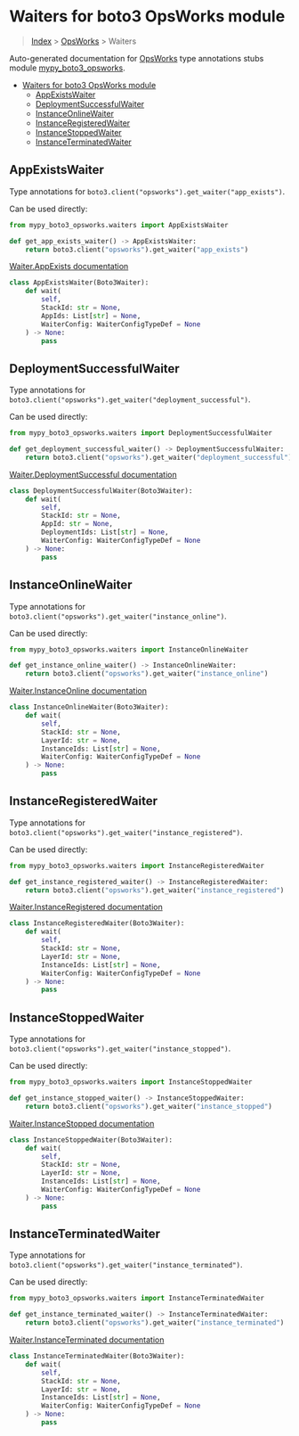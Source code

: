 # Waiters for boto3 OpsWorks module

> [Index](../README.md) > [OpsWorks](./README.md) > Waiters

Auto-generated documentation for [OpsWorks](https://boto3.amazonaws.com/v1/documentation/api/latest/reference/services/opsworks.html#OpsWorks)
type annotations stubs module [mypy_boto3_opsworks](https://pypi.org/project/mypy-boto3-opsworks/).

- [Waiters for boto3 OpsWorks module](#waiters-for-boto3-opsworks-module)
  - [AppExistsWaiter](#appexistswaiter)
  - [DeploymentSuccessfulWaiter](#deploymentsuccessfulwaiter)
  - [InstanceOnlineWaiter](#instanceonlinewaiter)
  - [InstanceRegisteredWaiter](#instanceregisteredwaiter)
  - [InstanceStoppedWaiter](#instancestoppedwaiter)
  - [InstanceTerminatedWaiter](#instanceterminatedwaiter)

## AppExistsWaiter

Type annotations for `boto3.client("opsworks").get_waiter("app_exists")`.

Can be used directly:

```python
from mypy_boto3_opsworks.waiters import AppExistsWaiter

def get_app_exists_waiter() -> AppExistsWaiter:
    return boto3.client("opsworks").get_waiter("app_exists")
```

[Waiter.AppExists documentation](https://boto3.amazonaws.com/v1/documentation/api/latest/reference/services/opsworks.html#OpsWorks.Waiter.AppExists)

```python
class AppExistsWaiter(Boto3Waiter):
    def wait(
        self,
        StackId: str = None,
        AppIds: List[str] = None,
        WaiterConfig: WaiterConfigTypeDef = None
    ) -> None:
        pass
```
## DeploymentSuccessfulWaiter

Type annotations for `boto3.client("opsworks").get_waiter("deployment_successful")`.

Can be used directly:

```python
from mypy_boto3_opsworks.waiters import DeploymentSuccessfulWaiter

def get_deployment_successful_waiter() -> DeploymentSuccessfulWaiter:
    return boto3.client("opsworks").get_waiter("deployment_successful")
```

[Waiter.DeploymentSuccessful documentation](https://boto3.amazonaws.com/v1/documentation/api/latest/reference/services/opsworks.html#OpsWorks.Waiter.DeploymentSuccessful)

```python
class DeploymentSuccessfulWaiter(Boto3Waiter):
    def wait(
        self,
        StackId: str = None,
        AppId: str = None,
        DeploymentIds: List[str] = None,
        WaiterConfig: WaiterConfigTypeDef = None
    ) -> None:
        pass
```
## InstanceOnlineWaiter

Type annotations for `boto3.client("opsworks").get_waiter("instance_online")`.

Can be used directly:

```python
from mypy_boto3_opsworks.waiters import InstanceOnlineWaiter

def get_instance_online_waiter() -> InstanceOnlineWaiter:
    return boto3.client("opsworks").get_waiter("instance_online")
```

[Waiter.InstanceOnline documentation](https://boto3.amazonaws.com/v1/documentation/api/latest/reference/services/opsworks.html#OpsWorks.Waiter.InstanceOnline)

```python
class InstanceOnlineWaiter(Boto3Waiter):
    def wait(
        self,
        StackId: str = None,
        LayerId: str = None,
        InstanceIds: List[str] = None,
        WaiterConfig: WaiterConfigTypeDef = None
    ) -> None:
        pass
```
## InstanceRegisteredWaiter

Type annotations for `boto3.client("opsworks").get_waiter("instance_registered")`.

Can be used directly:

```python
from mypy_boto3_opsworks.waiters import InstanceRegisteredWaiter

def get_instance_registered_waiter() -> InstanceRegisteredWaiter:
    return boto3.client("opsworks").get_waiter("instance_registered")
```

[Waiter.InstanceRegistered documentation](https://boto3.amazonaws.com/v1/documentation/api/latest/reference/services/opsworks.html#OpsWorks.Waiter.InstanceRegistered)

```python
class InstanceRegisteredWaiter(Boto3Waiter):
    def wait(
        self,
        StackId: str = None,
        LayerId: str = None,
        InstanceIds: List[str] = None,
        WaiterConfig: WaiterConfigTypeDef = None
    ) -> None:
        pass
```
## InstanceStoppedWaiter

Type annotations for `boto3.client("opsworks").get_waiter("instance_stopped")`.

Can be used directly:

```python
from mypy_boto3_opsworks.waiters import InstanceStoppedWaiter

def get_instance_stopped_waiter() -> InstanceStoppedWaiter:
    return boto3.client("opsworks").get_waiter("instance_stopped")
```

[Waiter.InstanceStopped documentation](https://boto3.amazonaws.com/v1/documentation/api/latest/reference/services/opsworks.html#OpsWorks.Waiter.InstanceStopped)

```python
class InstanceStoppedWaiter(Boto3Waiter):
    def wait(
        self,
        StackId: str = None,
        LayerId: str = None,
        InstanceIds: List[str] = None,
        WaiterConfig: WaiterConfigTypeDef = None
    ) -> None:
        pass
```
## InstanceTerminatedWaiter

Type annotations for `boto3.client("opsworks").get_waiter("instance_terminated")`.

Can be used directly:

```python
from mypy_boto3_opsworks.waiters import InstanceTerminatedWaiter

def get_instance_terminated_waiter() -> InstanceTerminatedWaiter:
    return boto3.client("opsworks").get_waiter("instance_terminated")
```

[Waiter.InstanceTerminated documentation](https://boto3.amazonaws.com/v1/documentation/api/latest/reference/services/opsworks.html#OpsWorks.Waiter.InstanceTerminated)

```python
class InstanceTerminatedWaiter(Boto3Waiter):
    def wait(
        self,
        StackId: str = None,
        LayerId: str = None,
        InstanceIds: List[str] = None,
        WaiterConfig: WaiterConfigTypeDef = None
    ) -> None:
        pass
```
